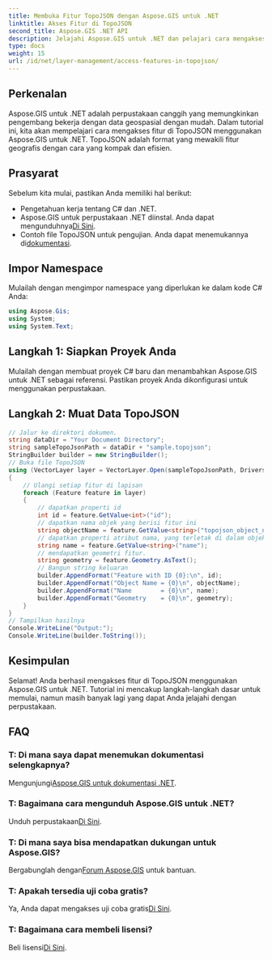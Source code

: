 ```yaml
---
title: Membuka Fitur TopoJSON dengan Aspose.GIS untuk .NET
linktitle: Akses Fitur di TopoJSON
second_title: Aspose.GIS .NET API
description: Jelajahi Aspose.GIS untuk .NET dan pelajari cara mengakses fitur TopoJSON selangkah demi selangkah. Selami dokumentasi, dan gunakan kemampuan geospasial dengan mudah.
type: docs
weight: 15
url: /id/net/layer-management/access-features-in-topojson/
---
```

## Perkenalan
Aspose.GIS untuk .NET adalah perpustakaan canggih yang memungkinkan pengembang bekerja dengan data geospasial dengan mudah. Dalam tutorial ini, kita akan mempelajari cara mengakses fitur di TopoJSON menggunakan Aspose.GIS untuk .NET. TopoJSON adalah format yang mewakili fitur geografis dengan cara yang kompak dan efisien.
## Prasyarat
Sebelum kita mulai, pastikan Anda memiliki hal berikut:
- Pengetahuan kerja tentang C# dan .NET.
-  Aspose.GIS untuk perpustakaan .NET diinstal. Anda dapat mengunduhnya[Di Sini](https://releases.aspose.com/gis/net/).
-  Contoh file TopoJSON untuk pengujian. Anda dapat menemukannya di[dokumentasi](https://reference.aspose.com/gis/net/).
## Impor Namespace
Mulailah dengan mengimpor namespace yang diperlukan ke dalam kode C# Anda:
```csharp
using Aspose.Gis;
using System;
using System.Text;
```
## Langkah 1: Siapkan Proyek Anda
Mulailah dengan membuat proyek C# baru dan menambahkan Aspose.GIS untuk .NET sebagai referensi. Pastikan proyek Anda dikonfigurasi untuk menggunakan perpustakaan.
## Langkah 2: Muat Data TopoJSON
```csharp
// Jalur ke direktori dokumen.
string dataDir = "Your Document Directory";
string sampleTopoJsonPath = dataDir + "sample.topojson";
StringBuilder builder = new StringBuilder();
// Buka file TopoJSON
using (VectorLayer layer = VectorLayer.Open(sampleTopoJsonPath, Drivers.TopoJson))
{
    // Ulangi setiap fitur di lapisan
    foreach (Feature feature in layer)
    {
        // dapatkan properti id
        int id = feature.GetValue<int>("id");
        // dapatkan nama objek yang berisi fitur ini
        string objectName = feature.GetValue<string>("topojson_object_name");
        // dapatkan properti atribut nama, yang terletak di dalam objek 'properti'
        string name = feature.GetValue<string>("name");
        // mendapatkan geometri fitur.
        string geometry = feature.Geometry.AsText();
        // Bangun string keluaran
        builder.AppendFormat("Feature with ID {0}:\n", id);
        builder.AppendFormat("Object Name = {0}\n", objectName);
        builder.AppendFormat("Name        = {0}\n", name);
        builder.AppendFormat("Geometry    = {0}\n", geometry);
    }
}
// Tampilkan hasilnya
Console.WriteLine("Output:");
Console.WriteLine(builder.ToString());
```
## Kesimpulan
Selamat! Anda berhasil mengakses fitur di TopoJSON menggunakan Aspose.GIS untuk .NET. Tutorial ini mencakup langkah-langkah dasar untuk memulai, namun masih banyak lagi yang dapat Anda jelajahi dengan perpustakaan.
## FAQ
### T: Di mana saya dapat menemukan dokumentasi selengkapnya?
 Mengunjungi[Aspose.GIS untuk dokumentasi .NET](https://reference.aspose.com/gis/net/).
### T: Bagaimana cara mengunduh Aspose.GIS untuk .NET?
 Unduh perpustakaan[Di Sini](https://releases.aspose.com/gis/net/).
### T: Di mana saya bisa mendapatkan dukungan untuk Aspose.GIS?
 Bergabunglah dengan[Forum Aspose.GIS](https://forum.aspose.com/c/gis/33) untuk bantuan.
### T: Apakah tersedia uji coba gratis?
Ya, Anda dapat mengakses uji coba gratis[Di Sini](https://releases.aspose.com/).
### T: Bagaimana cara membeli lisensi?
 Beli lisensi[Di Sini](https://purchase.aspose.com/buy).
